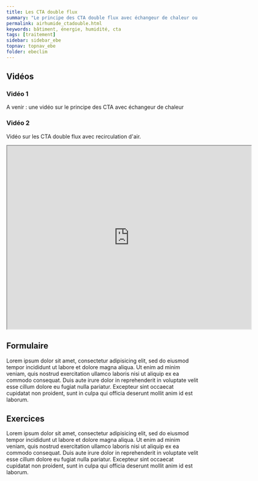 ```yaml
---
title: Les CTA double flux
summary: "Le principe des CTA double flux avec échangeur de chaleur ou recirculation d'air"
permalink: airhumide_ctadouble.html
keywords: bâtiment, énergie, humidité, cta
tags: [traitement]
sidebar: sidebar_ebe
topnav: topnav_ebe
folder: ebeclim
---
```


## Vidéos

### Vidéo 1

A venir : une vidéo sur le principe des CTA avec échangeur de chaleur

### Vidéo 2

Vidéo sur les CTA double flux avec recirculation d'air.

<iframe src="https://player.vimeo.com/video/146910556?color=ff9933&portrait=0" width="640" height="480" frameborder="1" webkitallowfullscreen mozallowfullscreen allowfullscreen></iframe>

## Formulaire

Lorem ipsum dolor sit amet, consectetur adipisicing elit, sed do eiusmod tempor incididunt ut labore et dolore magna aliqua. Ut enim ad minim veniam, quis nostrud exercitation ullamco laboris nisi ut aliquip ex ea commodo consequat. Duis aute irure dolor in reprehenderit in voluptate velit esse cillum dolore eu fugiat nulla pariatur. Excepteur sint occaecat cupidatat non proident, sunt in culpa qui officia deserunt mollit anim id est laborum.

## Exercices

Lorem ipsum dolor sit amet, consectetur adipisicing elit, sed do eiusmod tempor incididunt ut labore et dolore magna aliqua. Ut enim ad minim veniam, quis nostrud exercitation ullamco laboris nisi ut aliquip ex ea commodo consequat. Duis aute irure dolor in reprehenderit in voluptate velit esse cillum dolore eu fugiat nulla pariatur. Excepteur sint occaecat cupidatat non proident, sunt in culpa qui officia deserunt mollit anim id est laborum.
